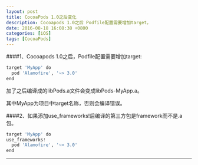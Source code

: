 ```yaml
---
layout: post
title: CocoaPods 1.0之后变化
description: Cocoapods 1.0之后 Podfile配置需要增加target。
date: 2016-08-18 16:08:38 +0800
categories: [iOS]
tags: [CocoaPods]
---
```

####1、Cocoapods 1.0之后，Podfile配置需要增加target:

```python
target 'MyApp' do
  pod 'Alamofire', '~> 3.0'
end
```

加了之后编译成的libPods.a文件会变成libPods-MyApp.a。

其中MyApp为项目中target名称，否则会编译错误。

####2、如果添加use_frameworks!后编译的第三方包是framework而不是.a包。

```python
target 'MyApp' do
use_frameworks!
  pod 'Alamofire', '~> 3.0'
end

```


----------
